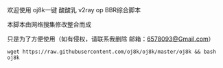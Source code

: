  欢迎使用 oj8k一键 酸酸乳 v2ray op BBR综合脚本
 
 本脚本由网络搜集修改整合而成

 只是为了方便使用（如有侵权，请联系我删除 邮箱：6578093@Gmail.com）
 
 
    
    wget https://raw.githubusercontent.com/oj8k/oj8k/master/oj8k && bash oj8k
    
      
 
 
 
 
